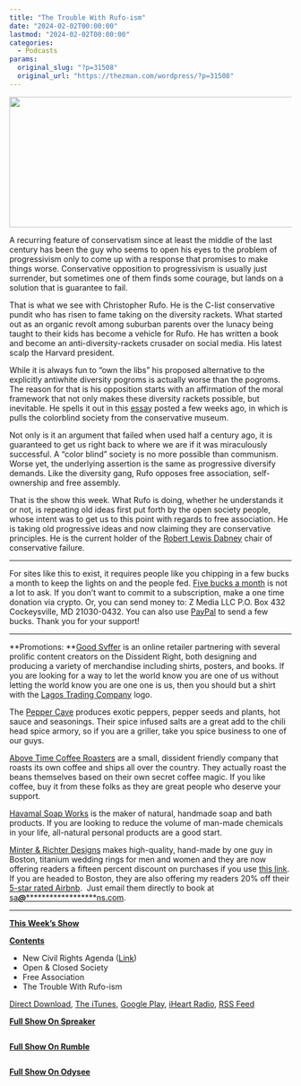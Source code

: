 ```yaml
---
title: "The Trouble With Rufo-ism"
date: "2024-02-02T00:00:00"
lastmod: "2024-02-02T00:00:00"
categories:
  - Podcasts
params:
  original_slug: "?p=31508"
  original_url: "https://thezman.com/wordpress/?p=31508"
---
```


[<img
src="http://thezman.com/wordpress/wp-content/uploads/2018/01/Power-Hour.png"
decoding="async" width="600" height="233" />](http://thezman.com/wordpress/wp-content/uploads/2018/01/Power-Hour.png)

A recurring feature of conservatism since at least the middle of the
last century has been the guy who seems to open his eyes to the problem
of progressivism only to come up with a response that promises to make
things worse. Conservative opposition to progressivism is usually just
surrender, but sometimes one of them finds some courage, but lands on a
solution that is guarantee to fail.

That is what we see with Christopher Rufo. He is the C-list conservative
pundit who has risen to fame taking on the diversity rackets. What
started out as an organic revolt among suburban parents over the lunacy
being taught to their kids has become a vehicle for Rufo. He has written
a book and become an anti-diversity-rackets crusader on social media.
His latest scalp the Harvard president.

While it is always fun to “own the libs” his proposed alternative to the
explicitly antiwhite diversity pogroms is actually worse than the
pogroms. The reason for that is his opposition starts with an
affirmation of the moral framework that not only makes these diversity
rackets possible, but inevitable. He spells it out in this
<a href="https://www.city-journal.org/article/a-new-civil-rights-agenda"
rel="noopener" target="_blank">essay</a> posted a few weeks ago, in
which is pulls the colorblind society from the conservative museum.

Not only is it an argument that failed when used half a century ago, it
is guaranteed to get us right back to where we are if it was
miraculously successful. A “color blind” society is no more possible
than communism. Worse yet, the underlying assertion is the same as
progressive diversify demands. Like the diversity gang, Rufo opposes
free association, self-ownership and free assembly.

That is the show this week. What Rufo is doing, whether he understands
it or not, is repeating old ideas first put forth by the open society
people, whose intent was to get us to this point with regards to free
association. He is taking old progressive ideas and now claiming they
are conservative principles. He is the current holder of the <a
href="https://www.goodreads.com/author/quotes/904468.Robert_Lewis_Dabney"
rel="noopener" target="_blank">Robert Lewis Dabney</a> chair of
conservative failure.

------------------------------------------------------------------------

For sites like this to exist, it requires people like you chipping in a
few bucks a month to keep the lights on and the people fed.
<a href="https://www.subscribestar.com/the-z-blog"
rel="noopener noreferrer" target="_blank">Five bucks a month</a> is not
a lot to ask. If you don’t want to commit to a subscription, make a one
time donation via crypto. Or, you can send money to: Z Media LLC P.O.
Box 432 Cockeysville, MD 21030-0432. You can also use <a
href="https://www.paypal.com/cgi-bin/webscr?cmd=_s-xclick&amp;hosted_button_id=UDAS2Q8JYA6CN&amp;source=url"
rel="noopener noreferrer" target="_blank">PayPal</a> to send a few
bucks. Thank you for your support!

------------------------------------------------------------------------

**Promotions: **<a href="https://goodsvffer.com/" rel="noopener" target="_blank">Good
Svffer</a> is an online retailer partnering with several prolific
content creators on the Dissident Right, both designing and producing a
variety of merchandise including shirts, posters, and books. If you are
looking for a way to let the world know you are one of us without
letting the world know you are one one is us, then you should but a
shirt with the
<a href="https://goodsvffer.com/products/lagos-trading-company"
rel="noopener" target="_blank">Lagos Trading Company</a> logo.

The <a href="https://peppercave.com/shop/ols/products" rel="noopener"
target="_blank">Pepper Cave</a> produces exotic peppers, pepper seeds
and plants, hot sauce and seasonings. Their spice infused salts are a
great add to the chili head spice armory, so if you are a griller, take
you spice business to one of our guys.

<a href="https://abovetimecoffee.com/" rel="noopener"
target="_blank">Above Time Coffee Roasters</a> are a small, dissident
friendly company that roasts its own coffee and ships all over the
country. They actually roast the beans themselves based on their own
secret coffee magic. If you like coffee, buy it from these folks as they
are great people who deserve your support.

<a href="https://havamalsoapworks.com/" rel="noopener"
target="_blank">Havamal Soap Works</a> is the maker of natural, handmade
soap and bath products. If you are looking to reduce the volume of
man-made chemicals in your life, all-natural personal products are a
good start.

<a href="https://www.minterandrichterdesigns.com/"
rel="noreferrer nofollow noopener" target="_blank">Minter &amp; Richter
Designs</a> makes high-quality, hand-made by one guy in Boston, titanium
wedding rings for men and women and they are now offering readers a
fifteen percent discount on purchases if you use
<a href="https://www.minterandrichterdesigns.com/discount/ZMAN"
rel="noreferrer nofollow noopener" target="_blank">this link</a>.
<span class="highlight"><span class="colour"><span class="font"><span class="size">If
you are headed to Boston, they are also offering my readers 20% off
their <a
href="https://www.airbnb.com/users/7988017/listings?user_id=7988017&amp;s=3"
rel="noopener noreferrer" target="_blank">5-star rated Airbnb</a>.  Just
email them directly to book at
<a href="mailto:sa***@*********************ns.com"
data-original-string="rSXh6zdF5Qq9sklmhyaLbg==cb7TQEuOzuZ3c8PSrj8pmtOp/kWBiJL6+qHkAdNX9Nq5K04STwZkjKtZEKqYyEEzMQ2"><span
class="apbct-email-encoder"
data-original-string="WAmGihd5upeLfykrjwMENw==cb7v9dnuIxLGYLZHWljPIEZK8kfCFn+uYs8uc5UXf65cqDeR5j7Ybq19YWbE+oHcqcK"
title="This contact has been encoded by Anti-Spam by CleanTalk. Click to decode. To finish the decoding make sure that JavaScript is enabled in your browser.">sa<span
class="apbct-blur">***</span>@<span
class="apbct-blur">*********************</span>ns.com</span></a>.</span></span></span></span>

------------------------------------------------------------------------

**<u>This Week’s Show</u>**

**<u>Contents</u>**

-   New Civil Rights Agenda
    ([Link](https://www.city-journal.org/article/a-new-civil-rights-agenda))
-   Open & Closed Society
-   Free Association
-   The Trouble With Rufo-ism

<a href="https://api.spreaker.com/v2/episodes/58538821/download.mp3"
rel="noopener" target="_blank">Direct Download</a>, <a
href="https://itunes.apple.com/us/podcast/the-z-blog-power-hour/id1262799640?mt=2"
rel="noopener noreferrer" target="_blank">The iTunes</a>, <a
href="https://podcasts.google.com/?feed=aHR0cHM6Ly93d3cuc3ByZWFrZXIuY29tL3Nob3cvMjU4OTY1Ny9lcGlzb2Rlcy9mZWVk"
rel="noopener noreferrer" target="_blank">Google Play</a>, <a href="https://www.iheart.com/podcast/the-z-blog-power-hour-29246491/"
rel="noopener noreferrer" target="_blank">iHeart Radio,</a>
<a href="https://www.spreaker.com/show/2589657/episodes/feed"
rel="noopener noreferrer" target="_blank">RSS Feed</a>

**<u>Full Show On Spreaker</u>**

<span class="mce_SELRES_start" mce-type="bookmark"
style="display: inline-block; width: 0px; overflow: hidden; line-height: 0;">﻿</span>

**<u>Full Show On Rumble</u>**

<span class="mce_SELRES_start" mce-type="bookmark"
style="display: inline-block; width: 0px; overflow: hidden; line-height: 0;">﻿</span>

**<u>Full Show On Odysee</u>**

<span class="mce_SELRES_start" mce-type="bookmark"
style="display: inline-block; width: 0px; overflow: hidden; line-height: 0;">﻿</span>
